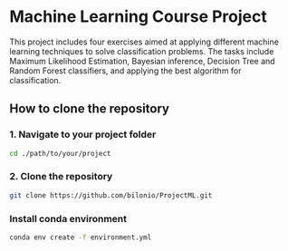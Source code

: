 # Machine Learning Course Project  

This project includes four exercises aimed at applying different machine learning techniques to solve classification problems. The tasks include Maximum Likelihood Estimation, Bayesian inference, Decision Tree and Random Forest classifiers, and applying the best algorithm for classification. 

## How to  clone the repository
### 1. Navigate to your project folder 
```bash
cd ./path/to/your/project 
```
### 2. Clone the repository  
```bash
git clone https://github.com/bilonio/ProjectML.git
```
### Install conda environment 
```bash
conda env create -f environment.yml